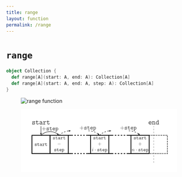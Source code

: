 ```yaml
---
title: range
layout: function
permalink: /range
---
```


# `range`

~~~ scala
object Collection {
  def range[A](start: A, end: A): Collection[A]
  def range[A](start: A, end: A, step: A): Collection[A]
}
~~~

<figure class="diagram">
  <img src="images/range.1.svg" alt="range function">
  <!-- <figcaption class="diagram-desc"><code>range</code> uses <code>p</code> to classify elements into two groups</figcaption> -->
</figure>

<figure class="diagram">
  <img src="images/range.2.svg" alt="range function">
  <!-- <figcaption class="diagram-desc"><code>range</code> uses <code>p</code> to classify elements into two groups</figcaption> -->
</figure>
